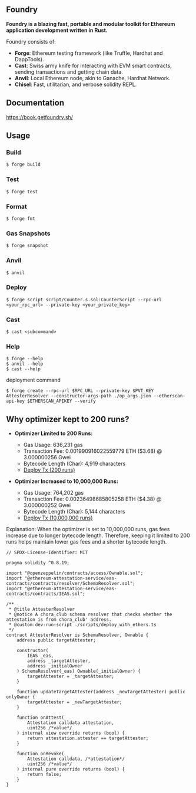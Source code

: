 ## Foundry

**Foundry is a blazing fast, portable and modular toolkit for Ethereum application development written in Rust.**

Foundry consists of:

- **Forge**: Ethereum testing framework (like Truffle, Hardhat and DappTools).
- **Cast**: Swiss army knife for interacting with EVM smart contracts, sending transactions and getting chain data.
- **Anvil**: Local Ethereum node, akin to Ganache, Hardhat Network.
- **Chisel**: Fast, utilitarian, and verbose solidity REPL.

## Documentation

https://book.getfoundry.sh/

## Usage

### Build

```shell
$ forge build
```

### Test

```shell
$ forge test
```

### Format

```shell
$ forge fmt
```

### Gas Snapshots

```shell
$ forge snapshot
```

### Anvil

```shell
$ anvil
```

### Deploy

```shell
$ forge script script/Counter.s.sol:CounterScript --rpc-url <your_rpc_url> --private-key <your_private_key>
```

### Cast

```shell
$ cast <subcommand>
```

### Help

```shell
$ forge --help
$ anvil --help
$ cast --help
```

deployment command

```shell
$ forge create --rpc-url $RPC_URL --private-key $PVT_KEY AttesterResolver --constructor-args-path ./op_args.json --etherscan-api-key $ETHERSCAN_APIKEY --verify
```

## Why optimizer kept to 200 runs?

- **Optimizer Limited to 200 Runs:**

  - Gas Usage: 636,231 gas
  - Transaction Fee: 0.001990916022559779 ETH ($3.68) @ 3.000000256 Gwei
  - Bytecode Length (Char): 4,919 characters
  - [Deploy Tx (200 runs)](https://sepolia-optimism.etherscan.io/address/0x31dfd21a6c9a60183ef559b239e00e0f3f76259c)

- **Optimizer Increased to 10,000,000 Runs:**
  - Gas Usage: 764,202 gas
  - Transaction Fee: 0.00236498685805258 ETH ($4.38) @ 3.000000252 Gwei
  - Bytecode Length (Char): 5,144 characters
  - [Deploy Tx (10,000,000 runs)](https://sepolia-optimism.etherscan.io/address/0x85006cf734a48806170ce45bcfd4fe0fbb121656)

Explanation: When the optimizer is set to 10,000,000 runs, gas fees increase due to longer bytecode length. Therefore, keeping it limited to 200 runs helps maintain lower gas fees and a shorter bytecode length.

```
// SPDX-License-Identifier: MIT

pragma solidity ^0.8.19;

import "@openzeppelin/contracts/access/Ownable.sol";
import "@ethereum-attestation-service/eas-contracts/contracts/resolver/SchemaResolver.sol";
import "@ethereum-attestation-service/eas-contracts/contracts/IEAS.sol";

/**
 * @title AttesterResolver
 * @notice A chora_club schema resolver that checks whether the attestation is from chora_club' address.
 * @custom:dev-run-script ./scripts/deploy_with_ethers.ts
 */
contract AttesterResolver is SchemaResolver, Ownable {
    address public targetAttester;

    constructor(
        IEAS _eas,
        address _targetAttester,
        address _initialOwner
    ) SchemaResolver(_eas) Ownable(_initialOwner) {
        targetAttester = _targetAttester;
    }

    function updateTargetAttester(address _newTargetAttester) public onlyOwner {
        targetAttester = _newTargetAttester;
    }

    function onAttest(
        Attestation calldata attestation,
        uint256 /*value*/
    ) internal view override returns (bool) {
        return attestation.attester == targetAttester;
    }

    function onRevoke(
        Attestation calldata, /*attestation*/
        uint256 /*value*/
    ) internal pure override returns (bool) {
        return false;
    }
}

```
